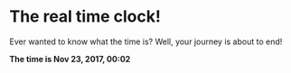 # The real time clock!

Ever wanted to know what the time is? Well, your journey is about to end!

**The time is Nov 23, 2017, 00:02**